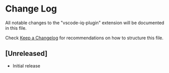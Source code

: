 # Change Log

All notable changes to the "vscode-iq-plugin" extension will be documented in this file.

Check [Keep a Changelog](http://keepachangelog.com/) for recommendations on how to structure this file.

## [Unreleased]

- Initial release